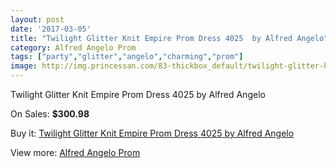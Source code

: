 ```yaml
---
layout: post
date: '2017-03-05'
title: "Twilight Glitter Knit Empire Prom Dress 4025  by Alfred Angelo"
category: Alfred Angelo Prom
tags: ["party","glitter","angelo","charming","prom"]
image: http://img.princessan.com/83-thickbox_default/twilight-glitter-knit-empire-prom-dress-4025-by-alfred-angelo.jpg
---
```

Twilight Glitter Knit Empire Prom Dress 4025  by Alfred Angelo

On Sales: **$300.98**
<a href="https://www.princessan.com/en/alfred-angelo-prom/47-twilight-glitter-knit-empire-prom-dress-4025-by-alfred-angelo.html"><amp-img layout="responsive" width="600" height="600" src="//img.princessan.com/83-thickbox_default/twilight-glitter-knit-empire-prom-dress-4025-by-alfred-angelo.jpg" alt="Twilight Glitter Knit Empire Prom Dress 4025  by Alfred Angelo 0" /></a>
<a href="https://www.princessan.com/en/alfred-angelo-prom/47-twilight-glitter-knit-empire-prom-dress-4025-by-alfred-angelo.html"><amp-img layout="responsive" width="600" height="600" src="//img.princessan.com/84-thickbox_default/twilight-glitter-knit-empire-prom-dress-4025-by-alfred-angelo.jpg" alt="Twilight Glitter Knit Empire Prom Dress 4025  by Alfred Angelo 1" /></a>

Buy it: [Twilight Glitter Knit Empire Prom Dress 4025  by Alfred Angelo](https://www.princessan.com/en/alfred-angelo-prom/47-twilight-glitter-knit-empire-prom-dress-4025-by-alfred-angelo.html "Twilight Glitter Knit Empire Prom Dress 4025  by Alfred Angelo")

View more: [Alfred Angelo Prom](https://www.princessan.com/en/2-alfred-angelo-prom "Alfred Angelo Prom")